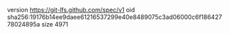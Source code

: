 version https://git-lfs.github.com/spec/v1
oid sha256:19176b14ee9daee61216537299e40e8489075c3ad06000c6f18642778024895a
size 4971

